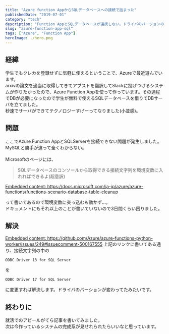```yaml
---
title: "Azure function AppからSQLデータベースへの接続で詰まった"
publishedDate: "2019-07-01"
category: "tech"
description: "Function AppとSQLデータベースが連携しない。ドライバのバージョンの問題だった"
slug: "azure-function-app-sql"
tags: ["Azure", "Function App"]
heroImage: ./hero.png
---
```


## 経緯

学生でもクレカを登録せずに気軽に使えるということで、Azureで最近遊んでいます。<br>
arxivの論文を適当に取得してきてアブストを翻訳してSlackに投げつけるシステムが作りたかったので、Azure Function Appを使って作っています。その過程でDBが必要になったので学生が無料で使えるSQLデータベースを借りてDBサーバを立てました。<br>
秒速でサーバができてテクノロジーすげーってなりました(小並感)。<br>

## 問題

ここでAzure Function AppとSQLServerを接続できない問題が発生しました。MySQLと勝手が違って全くわからない。 <br>  
Microsoftのページには、

> SQLデータベースのコンソールから取得できる接続文字列を環境変数に入れればできるよ(超意訳)

<a href="https://docs.microsoft.com/ja-jp/azure/azure-functions/functions-scenario-database-table-cleanup" class="embedly-card" data-card-width="100%" data-card-controls="0">Embedded content: https://docs.microsoft.com/ja-jp/azure/azure-functions/functions-scenario-database-table-cleanup</a>

って書いてあるので環境変数に突っ込むも動かず…。<br>
ドキュメントにもそれ以上のことが書いていないので3日間くらい困りました。

## 解決

<a href="https://github.com/Azure/azure-functions-python-worker/issues/249#issuecomment-500167555" class="embedly-card" data-card-width="100%" data-card-controls="0">Embedded content: https://github.com/Azure/azure-functions-python-worker/issues/249#issuecomment-500167555</a>
上記のリンクに書いてある通り、接続文字列の中の

```
ODBC Driver 13 for SQL Server
```

を

```
ODBC Driver 17 for SQL Server
```

に変更すれば解決します。ドライバのバーションが変わってたみたいです。

## 終わりに

就活でのアピールがてら記事を書いてみました。<br>
次は今作っているシステムの完成系が見せれられたらいいなと思っています。
